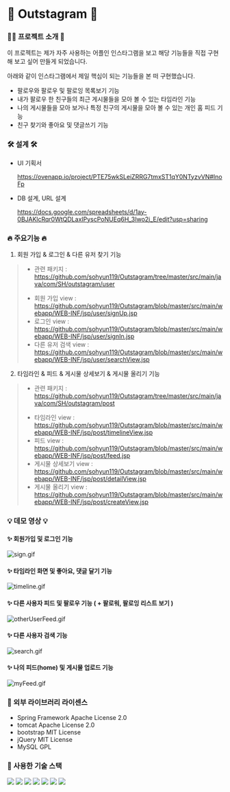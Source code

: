 # 💫 Outstagram 💫


### 💁‍♀️ 프로젝트 소개 🎤 
이 프로젝트는 제가 자주 사용하는 어플인 인스타그램을 보고 해당 기능들을 직접 구현해 보고 싶어 만들게 되었습니다.

아래와 같이 인스타그램에서 제일 핵심이 되는 기능들을 본 떠 구현했습니다.
* 팔로우와 팔로우 및 팔로잉 목록보기 기능
* 내가 팔로우 한 친구들의 최근 게시물들을 모아 볼 수 있는 타임라인 기능 
* 나의 게시물들을 모아 보거나 특정 친구의 게시물을 모아 볼 수 있는 개인 홈 피드 기능
* 친구 찾기와 좋아요 및 댓글쓰기 기능 


### 🛠 설계 🛠
* UI 기획서

  https://ovenapp.io/project/PTE75wkSLeiZRRG7tmxST1qY0NTyzvVN#InoFp
* DB 설계, URL 설계
 
  https://docs.google.com/spreadsheets/d/1ay-0BJAKlcRqr0WtQDLaxIPyscPoNUEq6H_3Iwo2j_E/edit?usp=sharing
  
  
###  🔥 주요기능 🔥
1. 회원 가입 & 로그인 & 다른 유저 찾기 기능
> - 관련 패키지 : https://github.com/sohyun119/Outstagram/tree/master/src/main/java/com/SH/outstagram/user
> * 회원 가입 view : https://github.com/sohyun119/Outstagram/blob/master/src/main/webapp/WEB-INF/jsp/user/signUp.jsp
> * 로그인 view : https://github.com/sohyun119/Outstagram/blob/master/src/main/webapp/WEB-INF/jsp/user/signIn.jsp
> * 다른 유저 검색 view : https://github.com/sohyun119/Outstagram/blob/master/src/main/webapp/WEB-INF/jsp/user/searchView.jsp

2. 타임라인 & 피드 & 게시물 상세보기 & 게시물 올리기 기능
> - 관련 패키지 : https://github.com/sohyun119/Outstagram/tree/master/src/main/java/com/SH/outstagram/post
> * 타임라인 view : https://github.com/sohyun119/Outstagram/blob/master/src/main/webapp/WEB-INF/jsp/post/timelineView.jsp
> * 피드 view : https://github.com/sohyun119/Outstagram/blob/master/src/main/webapp/WEB-INF/jsp/post/feed.jsp
> * 게시물 상세보기 view : https://github.com/sohyun119/Outstagram/blob/master/src/main/webapp/WEB-INF/jsp/post/detailView.jsp
> * 게시물 올리기 view : https://github.com/sohyun119/Outstagram/blob/master/src/main/webapp/WEB-INF/jsp/post/createView.jsp



### 💡 데모 영상 💡

#### ✨ 회원가입 및 로그인 기능
![sign.gif](demo/sign.gif)

#### ✨ 타임라인 화면 및 좋아요, 댓글 달기 기능
![timeline.gif](demo/timeline.gif)

#### ✨ 다른 사용자 피드 및 팔로우 기능 ( + 팔로워, 팔로잉 리스트 보기 )
![otherUserFeed.gif](demo/otherUserFeed.gif)

#### ✨ 다른 사용자 검색 기능 
![search.gif](demo/search.gif)

#### ✨ 나의 피드(home) 및 게시물 업로드 기능
![myFeed.gif](demo/myFeed.gif)



### 🔎 외부 라이브러리 라이센스
* Spring Framework Apache License 2.0
* tomcat Apache License 2.0
* bootstrap MIT License
* jQuery MIT License
* MySQL GPL

### 📕 사용한 기술 스택
<div class="d-flex">
<img src="https://img.shields.io/badge/java-orange?style=flat-square&logo=java&logoColor=white"/>
<img src="https://img.shields.io/badge/Spring-6DB33F?style=flat-square&logo=Spring&logoColor=white"/>
<img src="https://img.shields.io/badge/jQuery-0769AD?style=flat-square&logo=jQuery&logoColor=white"/>
<img src="https://img.shields.io/badge/JavaScript-black?style=flat-square&logo=JavaScript&logoColor=F7DF1E"/>
<img src="https://img.shields.io/badge/HTML5-E34F26?style=flat-square&logo=HTML5&logoColor=white"/>
<img src="https://img.shields.io/badge/CSS3-1572B6?style=flat-square&logo=CSS3&logoColor=white"/>
<img src="https://img.shields.io/badge/MySQL-4479A1?style=flat-square&logo=MySQL&logoColor=white"/>
</div>
